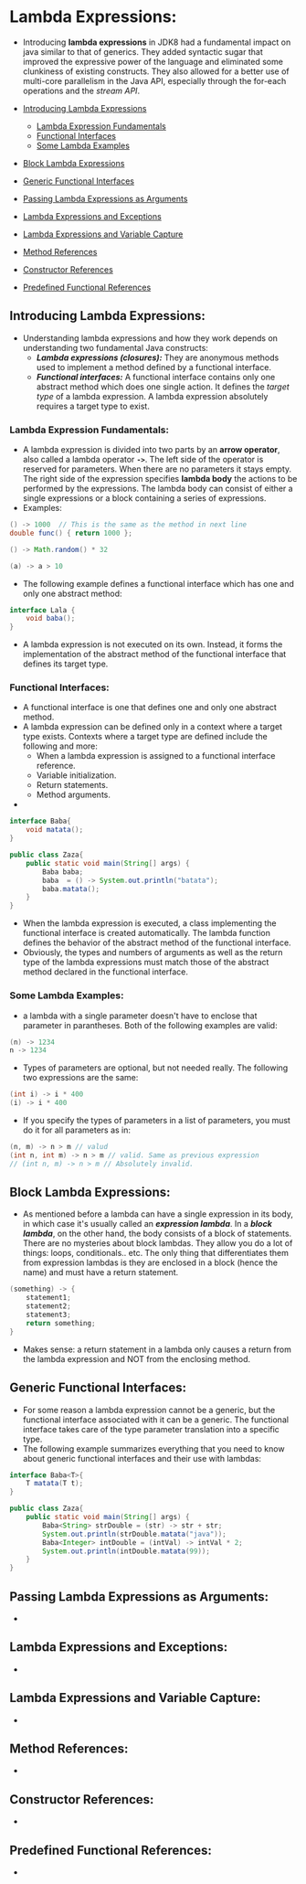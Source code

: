 # Lambda Expressions:
- Introducing **lambda expressions** in JDK8 had a fundamental impact on java similar to that of generics. They added syntactic sugar that improved the expressive power of the language and eliminated some clunkiness of existing constructs. They also allowed for a better use of multi-core parallelism in the Java API, especially through the for-each operations and the *stream API*.

- [Introducing Lambda Expressions](#introducing-lambda-expressions)
	+ [Lambda Expression Fundamentals](#lambda-expression-fundamentals)
	+ [Functional Interfaces](#functional-interfaces)
	+ [Some Lambda Examples](some-lambda-examples)
- [Block Lambda Expressions](#block-lambda-expressions)
- [Generic Functional Interfaces](#generic-functional-interfaces)
- [Passing Lambda Expressions as Arguments](#passing-lambda-expressions-as-arguments)
- [Lambda Expressions and Exceptions](#lambda-expressions-and-exceptions)
- [Lambda Expressions and Variable Capture](#lambda-expressions-and-variable-capture)
- [Method References](#method-references)
- [Constructor References](#constructor-references)
- [Predefined Functional References](#predefined-functional-references)

## Introducing Lambda Expressions:
- Understanding lambda expressions and how they work depends on understanding two fundamental Java constructs:
	+ ***Lambda expressions (closures):*** They are anonymous methods used to implement a method defined by a functional interface.
	+ ***Functional interfaces:*** A functional interface contains only one abstract method which does one single action. It defines the *target type* of a lambda expression. A lambda expression absolutely requires a target type to exist.

### Lambda Expression Fundamentals:
- A lambda expression is divided into two parts by an **arrow operator**, also called a lambda operator **`->`**. The left side of the operator is reserved for parameters. When there are no parameters it stays empty. The right side of the expression specifies **lambda body** the actions to be performed by the expressions. The lambda body can consist of either a single expressions or a block containing a series of expressions.
- Examples:
```java
() -> 1000  // This is the same as the method in next line
double func() { return 1000 };

() -> Math.random() * 32

(a) -> a > 10 
```
- The following example defines a functional interface which has one and only one abstract method:
```java
interface Lala {
	void baba();
}
```
- A lambda expression is not executed on its own. Instead, it forms the implementation of the abstract method of the functional interface that defines its target type.

### Functional Interfaces:
- A functional interface is one that defines one and only one abstract method.
- A lambda expression can be defined only in a context where a target type exists. Contexts where a target type are defined include the following and more:
	+ When a lambda expression is assigned to a functional interface reference.
	+ Variable initialization.
	+ Return statements.
	+ Method arguments.
- 
```java
interface Baba{
	void matata();
}

public class Zaza{
	public static void main(String[] args) {
		Baba baba;
		baba  = () -> System.out.println("batata");
		baba.matata();
	}
}
```
- When the lambda expression is executed, a class implementing the functional interface is created automatically. The lambda function defines the behavior of the abstract method of the functional interface.
- Obviously, the types and numbers of arguments as well as the return type of the lambda expressions must match those of the abstract method declared in the functional interface.

### Some Lambda Examples:
- a lambda with a single parameter doesn't have to enclose that parameter in parantheses. Both of the following examples are valid:
```java
(n) -> 1234
n -> 1234
```
- Types of parameters are optional, but not needed really. The following two expressions are the same:
```java
(int i) -> i * 400
(i) -> i * 400 
```
- If you specify the types of parameters in a list of parameters, you must do it for all parameters as in:
```java
(n, m) -> n > m // valud
(int n, int m) -> n > m // valid. Same as previous expression
// (int n, m) -> n > m // Absolutely invalid.
```

## Block Lambda Expressions:
- As mentioned before a lambda can have a single expression in its body, in which case it's usually called an ***expression lambda***. In a ***block lambda***, on the other hand, the body consists of a block of statements. There are no mysteries about block lambdas. They allow you do a lot of things: loops, conditionals.. etc. The only thing that differentiates them from expression lambdas is they are enclosed in a block (hence the name) and must have a return statement. 
```java
(something) -> {
	statement1;
	statement2;
	statement3;
	return something;
}
```
- Makes sense: a return statement in a lambda only causes a return from the lambda expression and NOT from the enclosing method.

## Generic Functional Interfaces:
- For some reason a lambda expression cannot be a generic, but the functional interface associated with it can be a generic. The functional interface takes care of the type parameter translation into a specific type.
- The following example summarizes everything that you need to know about generic functional interfaces and their use with lambdas:
```java
interface Baba<T>{
	T matata(T t);
}

public class Zaza{
	public static void main(String[] args) {
		Baba<String> strDouble = (str) -> str + str;
		System.out.println(strDouble.matata("java"));
		Baba<Integer> intDouble = (intVal) -> intVal * 2;
		System.out.println(intDouble.matata(99));
	}
}
```

## Passing Lambda Expressions as Arguments:
-

## Lambda Expressions and Exceptions:
-

## Lambda Expressions and Variable Capture:
-

## Method References:
-

## Constructor References:
-

## Predefined Functional References:
-


